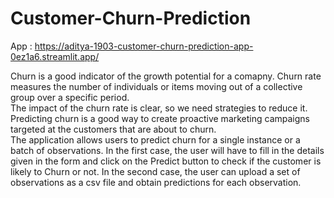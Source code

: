 # Customer-Churn-Prediction

App : https://aditya-1903-customer-churn-prediction-app-0ez1a6.streamlit.app/

Churn is a good indicator of the growth potential for a comapny. Churn rate measures the number of individuals or items moving out of a collective group over a specific period.  
The impact of the churn rate is clear, so we need strategies to reduce it. Predicting churn is a good way to create proactive marketing campaigns targeted at the customers that are about to churn.  
The application allows users to predict churn for a single instance or a batch of observations. In the first case, the user will have to fill in the details given in the form and click on the Predict button to check if the customer is likely to Churn or not. In the second case, the user can upload a set of observations as a csv file and obtain predictions for each observation.
